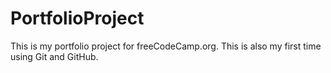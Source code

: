# PortfolioProject

This is my portfolio project for freeCodeCamp.org.  This is also my first time using Git and GitHub.
